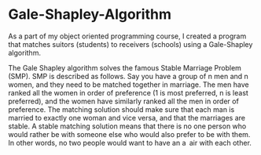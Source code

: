 # Gale-Shapley-Algorithm
As a part of my object oriented programming course, I created a program that matches suitors (students) to receivers (schools) using a Gale-Shapley algorithm.

The Gale Shapley algorithm solves the famous Stable Marriage Problem (SMP). 
SMP is described as follows. Say you have a group of n men and n women, and they need to be matched
together in marriage. The men have ranked all the women in order of preference (1 is most preferred, n is
least preferred), and the women have similarly ranked all the men in order of preference. The matching
solution should make sure that each man is married to exactly one woman and vice versa, and that the
marriages are stable. A stable matching solution means that there is no one person who would rather be
with someone else who would also prefer to be with them. In other words, no two people would want to
have an a air with each other.
